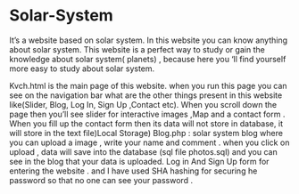 # Solar-System
It’s a website based on solar system. In this website you can know anything about solar system.
This website is a perfect way to study or gain the knowledge about solar system( planets) , because here you ‘ll find yourself 
more easy to study about solar system.


Kvch.html is the main page of this website. when you run this page you can see on the navigation bar what are the other things 
present in this website  like(Slider, Blog, Log In, Sign Up ,Contact etc).
When you scroll down the page then you’ll see slider for interactive images ,Map and a contact form . 
When you fill up the contact form then its data will not store in  database, it will store in the text file)Local Storage)
Blog.php : solar system blog where you can upload a image , write your name and comment . 
when you click on upload , data will save into the  database (sql file photos.sql) and you can see in the blog that your data is uploaded.
Log in And Sign Up form for entering the website . and I  have used SHA hashing for securing he password so that 
no one can see your password .
